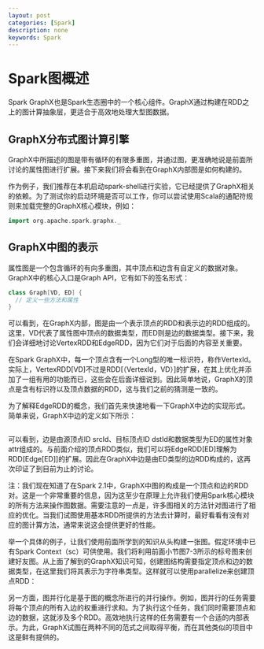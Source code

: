 ```yaml
---
layout: post
categories: [Spark]
description: none
keywords: Spark
---
```

# Spark图概述
Spark GraphX也是Spark生态圈中的一个核心组件。GraphX通过构建在RDD之上的图计算抽象层，更适合于高效地处理大型图数据。

## GraphX分布式图计算引擎
GraphX中所描述的图是带有循环的有限多重图，并通过图，更准确地说是前面所讨论的属性图进行扩展。接下来我们将会看到在GraphX内部图是如何构建的。

作为例子，我们推荐在本机启动spark-shell进行实验，它已经提供了GraphX相关的依赖。为了测试你的启动环境是否可以工作，你可以尝试使用Scala的通配符规则来加载完整的GraphX核心模块，例如：
```scala
import org.apache.spark.graphx._
```

## GraphX中图的表示
属性图是一个包含循环的有向多重图，其中顶点和边含有自定义的数据对象。GraphX中的核心入口是Graph API，它有如下的签名形式：
```scala
class Graph[VD, ED] {
  // 定义一些方法和属性
}

```
可以看到，在GraphX内部，图是由一个表示顶点的RDD和表示边的RDD组成的。这里，VD代表了属性图中顶点的数据类型，而ED则是边的数据类型。接下来，我们会详细地讨论VertexRDD和EdgeRDD，因为它们对于后面的内容至关重要。

在Spark GraphX中，每一个顶点含有一个Long型的唯一标识符，称作VertexId。实际上，VertexRDD[VD]不过是RDD[（VertexId，VD）]的扩展，在其上优化并添加了一组有用的功能而已，这些会在后面详细说到。因此简单地说，GraphX的顶点是含有标识符以及顶点数据的RDD，这与我们之前的猜测是一致的。

为了解释EdgeRDD的概念，我们首先来快速地看一下GraphX中边的实现形式。简单来说，GraphX中边的定义如下所示：
```scala

```
可以看到，边是由源顶点ID srcId、目标顶点ID dstId和数据类型为ED的属性对象attr组成的。与前面介绍的顶点RDD类似，我们可以将EdgeRDD[ED]理解为RDD[Edge[ED]]的扩展。因此在GraphX中边是由ED类型的边RDD构成的，这再次印证了到目前为止的讨论。

注：我们现在知道了在Spark 2.1中，GraphX中图的构成是一个顶点和边的RDD对。这是一个非常重要的信息，因为这至少在原理上允许我们使用Spark核心模块的所有方法来操作图数据。需要注意的一点是，许多图相关的方法针对图进行了相应的优化。当我们试图使用基本RDD所提供的方法去计算时，最好看看有没有对应的图计算方法，通常来说这会提供更好的性能。

举一个具体的例子，让我们使用前面所学到的知识从头构建一张图。假定环境中已有Spark Context（sc）可供使用。我们将利用前面小节图7-3所示的标号图来创建好友图。从上面了解到的GraphX知识可知，创建图结构需要指定顶点和边的数据类型，在这里我们将其表示为字符串类型。这样就可以使用parallelize来创建顶点RDD：


另一方面，图并行化是基于图的概念所进行的并行操作。例如，图并行的任务需要将每个顶点的所有入边的权重进行求和。为了执行这个任务，我们同时需要顶点和边的数据，这就涉及多个RDD。高效地执行这样的任务需要有一个合适的内部表示。为此，GraphX试图在两种不同的范式之间取得平衡，而在其他类似的项目中这是鲜有提供的。

